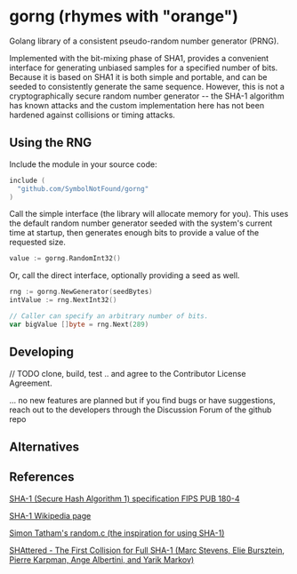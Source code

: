 # gorng (rhymes with "orange")

Golang library of a consistent pseudo-random number generator (PRNG).

Implemented with the bit-mixing phase of SHA1, provides a convenient interface
for generating unbiased samples for a specified number of bits.  Because it is
based on SHA1 it is both simple and portable, and can be seeded to consistently
generate the same sequence.  However, this is not a cryptographically secure
random number generator -- the SHA-1 algorithm has known attacks and the custom
implementation here has not been hardened against collisions or timing attacks.

## Using the RNG

Include the module in your source code:

```go
include (
  "github.com/SymbolNotFound/gorng"
)
```

Call the simple interface (the library will allocate memory for you).  This
uses the default random number generator seeded with the system's current time
at startup, then generates enough bits to provide a value of the requested size.

```go
value := gorng.RandomInt32()
```

Or, call the direct interface, optionally providing a seed as well.

```go
rng := gorng.NewGenerator(seedBytes)
intValue := rng.NextInt32()

// Caller can specify an arbitrary number of bits.
var bigValue []byte = rng.Next(289)
```


## Developing

// TODO clone, build, test .. and agree to the Contributor License Agreement.

... no new features are planned but if you find bugs or have suggestions,
reach out to the developers through the Discussion Forum of the github repo

## Alternatives


## References

> <a href="https://nvlpubs.nist.gov/nistpubs/FIPS/NIST.FIPS.180-4.pdf">
  SHA-1 (Secure Hash Algorithm 1) specification FIPS PUB 180-4
  </a>

> <a href="https://en.wikipedia.org/wiki/SHA-1">
  SHA-1 Wikipedia page
  </a>

> <a href="https://git.tartarus.org/?p=simon/puzzles.git;a=blob_plain;f=random.c">
  Simon Tatham's random.c (the inspiration for using SHA-1)
  </a>

> <a href="https://shattered.io/static/shattered.pdf">
  SHAttered - The First Collision for Full SHA-1
  (Marc Stevens, Elie Bursztein, Pierre Karpman, Ange Albertini, and Yarik Markov)
  </a>
